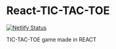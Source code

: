 # React-TIC-TAC-TOE

[![Netlify Status](https://api.netlify.com/api/v1/badges/a3b2b463-40d7-4c90-9b7b-ed7778a602e2/deploy-status)](https://app.netlify.com/sites/tictactoe-react6/deploys)

 TIC-TAC-TOE game made in REACT
